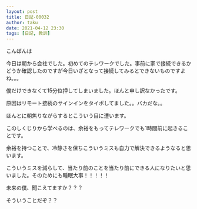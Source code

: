 ```yaml
---
layout: post
title: 日記-00032
author: taku
date: 2021-04-12 23:30
tags: [日記, 教訓]
---
```


こんばんは

今日は朝から会社でした。初めてのテレワークでした。事前に家で接続できるかどうか確認したのですが今日いざとなって接続してみるとできないものですよね。。。

僕だけできなくて15分位押してしまいました。ほんと申し訳なかったです。

原因はリモート接続のサインインをタイポしてました。。バカだな。。

ほんとに朝焦りながらするとこういう目に遭います。

このしくじりから学べるのは、余裕をもってテレワークでも1時間前に起きることです。

余裕を持つことで、冷静さを保ちこういうミスも自力で解決できるようなると思います。

こういうミスを減らして、当たり前のことを当たり前にできる人になりたいと思いました。そのためにも睡眠大事！！！！！

未来の僕、聞こえてますか？？？

そういうことだぞ？？

